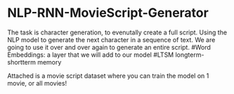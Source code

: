# NLP-RNN-MovieScript-Generator

The task is character generation, to evenutally create a full script. 
Using the NLP model to generate the next character in a sequence of text. 
We are going to use it over and over again to generate an entire script. 
#Word Embeddings: a layer that we will add to our model
#LTSM longterm-shortterm memory

Attached is a movie script dataset where you can train the model on 1 movie, or all movies! 
